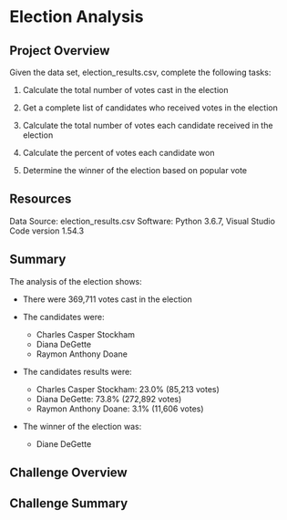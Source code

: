# Election Analysis


## Project Overview


Given the data set, election_results.csv, complete the following tasks:


1) Calculate the total number of votes cast in the election

2) Get a complete list of candidates who received votes in the election

3) Calculate the total number of votes each candidate received in the election

4) Calculate the percent of votes each candidate won

5) Determine the winner of the election based on popular vote


## Resources


Data Source: election_results.csv
Software: Python 3.6.7, Visual Studio Code version 1.54.3


## Summary


The analysis of the election shows:


* There were 369,711 votes cast in the election


* The candidates were:


  * Charles Casper Stockham
  * Diana DeGette
  * Raymon Anthony Doane


* The candidates results were:


  * Charles Casper Stockham: 23.0% (85,213 votes)
  * Diana DeGette: 73.8% (272,892 votes)
  * Raymon Anthony Doane: 3.1% (11,606 votes)
  
  
* The winner of the election was:


  * Diane DeGette

## Challenge Overview


## Challenge Summary


